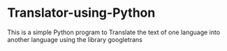 # Translator-using-Python
This is a simple Python program to Translate the text of one language into another language using the library googletrans
